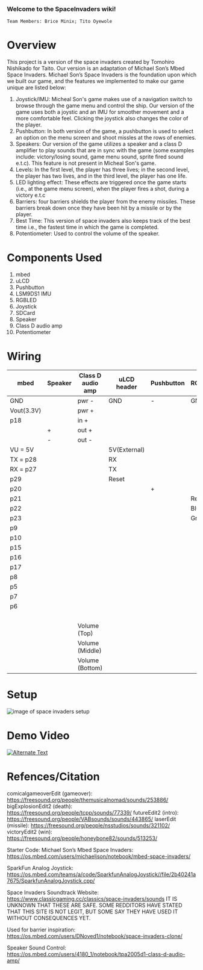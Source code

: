 

### Welcome to the SpaceInvaders wiki!

    Team Members: Brice Minix; Tito Oyewole
    
# Overview

This project is a version of the space invaders created by Tomohiro Nishikado for Taito. Our version is an adaptation of Michael Son’s Mbed Space Invaders. Michael Son’s Space Invaders is the foundation upon which we built our game, and the features we implemented to make our game unique are listed below:


1. Joystick/IMU: Micheal Son's game makes use of a navigation switch to browse through the game menu and control the ship. Our version of the game uses both a joystic and an IMU for smoother movement and a more comfortable feel. Clicking the joystick also changes the color of the player.
2. Pushbutton: In both version of the game, a pushbutton is used to select an option on the menu screen and shoot missles at the rows of enemies.
3. Speakers: Our version of the game utilizes a speaker and a class D amplifier to play sounds that are in sync with the game (some examples include: victory/losing sound, game menu sound, sprite fired sound e.t.c). This feature is not present in Micheal Son's game.
4. Levels: In the first level, the player has three lives; in the second level, the player has two lives, and in the third level, the player   has one life.
5. LED lighting effect: These effects are triggered once the game starts (i.e., at the game menu screen), when the player fires a shot, during a victory e.t.c  
6. Barriers: four barriers shields the player from the enemy missiles. These barriers break down once they have been hit by a missile or by the player.
7. Best Time: This version of space invaders also keeps track of the best time i.e., the fastest time in which the game is completed.
8. Potentiometer: Used to control the volume of the speaker.

# Components Used
1.  mbed
2.  uLCD
3.  Pushbutton
4.  LSM9DS1 IMU
5.  RGBLED
6.  Joystick
7.  SDCard
8.  Speaker
9.  Class D audio amp
10. Potentiometer

# Wiring

|mbed        |Speaker |Class D audio amp |uLCD header |Pushbutton |RGBLED |IMU |Joystick |SDCard|Potentiometer|
|------------|--------|------------------|------------|-----------|-------|----|---------|------|-------------|
|GND         |        | pwr -            |     GND    |  -        |GND    |GND |GND      |GND   |             |       
|Vout(3.3V)  |        | pwr +            |            |           |       |VDD |  VCC    |VCC   |             |
|p18         |        | in +             |            |           |       |    |         |      |             |
|            | +      | out +            |            |           |       |    |         |      |             |      
|            | -      | out -            |            |           |       |    |         |      |             |                                                         
|VU = 5V     |        |                  |5V(External)|           |       |    |         |      |             |
|TX = p28    |        |                  |    RX      |           |       |    |         |      |             |                       
|RX = p27    |        |                  |    TX      |           |       |    |         |      |             |
|p29         |        |                  |    Reset   |           |       |    |         |      |             |
|p20         |        |                  |            | +         |       |    |         |      |             |       
|p21         |        |                  |            |           |  Red  |    |         |      |             |
|p22         |        |                  |            |           |  Blue |    |         |      |             |
|p23         |        |                  |            |           | Green |    |         |      |             |
|p9          |        |                  |            |           |       |SDA |         |      |             |
|p10         |        |                  |            |           |       |SCL |         |      |             |
|p15         |        |                  |            |           |       |    |VERT     |      |             |
|p16         |        |                  |            |           |       |    |HORZ     |      |             |
|p17         |        |                  |            |           |       |    | SEL     |      |             |
|p8          |        |                  |            |           |       |    |         | CS   |             |
|p5          |        |                  |            |           |       |    |         | DI   |             |
|p7          |        |                  |            |           |       |    |         |SCK   |             |
|p6          |        |                  |            |           |       |    |         | DO   |             |
|            |        |                  |            |           |       |    |         | CD   |             |
|            |        |  Volume (Top)    |            |           |       |    |         |      | Top         |
|            |        |  Volume (Middle) |            |           |       |    |         |      | Middle      |
|            |        |  Volume (Bottom) |            |           |       |    |         |      | Bottom      |

# Setup
![image of space invaders setup](https://github.com/Tito0123/Space_invadersbyTitoandBrice/blob/master/IMG_5252.jpg?raw=true "setup")
# Demo Video 
[![Alternate Text](https://github.com/Tito0123/Space_invadersbyTitoandBrice/blob/master/Screen%20Shot%202021-04-28%20at%204.27.09%20PM.png?raw=true)](https://www.youtube.com/watch?v=GOonE07fTdg "Place holder")

# Refences/Citation
comicalgameoverEdit (gameover): https://freesound.org/people/themusicalnomad/sounds/253886/ 
bigExplosionEdit2 (death): https://freesound.org/people/tcpp/sounds/77339/ 
futureEdit2 (intro): https://freesound.org/people/VABsounds/sounds/443865/ 
laserEdit (missile): https://freesound.org/people/nsstudios/sounds/321102/ 
victoryEdit2 (win): https://freesound.org/people/honeybone82/sounds/513253/ 

Starter Code: Michael Son’s Mbed Space Invaders: https://os.mbed.com/users/michaeljson/notebook/mbed-space-invaders/ 

SparkFun Analog Joystick: https://os.mbed.com/teams/a/code/SparkfunAnalogJoystick//file/2b40241a7675/SparkfunAnalogJoystick.cpp/ 

Space Invaders Soundtrack Website: https://www.classicgaming.cc/classics/space-invaders/sounds 
IT IS UNKNOWN THAT THESE ARE SAFE. SOME REDDITORS HAVE STATED THAT THIS SITE IS NOT LEGIT, BUT SOME SAY THEY HAVE USED IT WITHOUT CONSEQUENCES YET. 

Used for barrier inspiration: https://os.mbed.com/users/DNoved1/notebook/space-invaders-clone/ 

Speaker Sound Control: https://os.mbed.com/users/4180_1/notebook/tpa2005d1-class-d-audio-amp/ 

 



